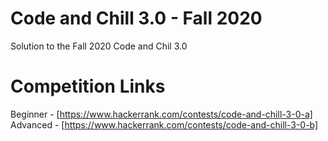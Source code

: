 # Code and Chill 3.0 - Fall 2020
Solution to the Fall 2020 Code and Chil 3.0

# Competition Links
Beginner - [https://www.hackerrank.com/contests/code-and-chill-3-0-a]<br />
Advanced - [https://www.hackerrank.com/contests/code-and-chill-3-0-b]
